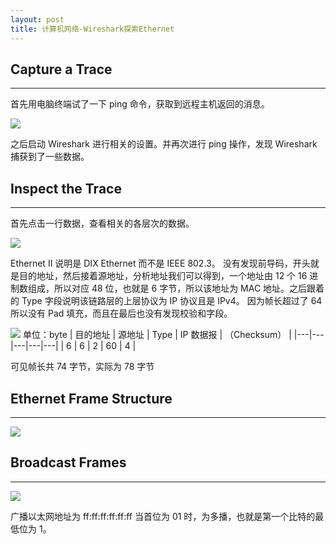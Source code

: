 ```yaml
---
layout: post
title: 计算机网络-Wireshark探索Ethernet
---
```


## Capture a Trace

---

首先用电脑终端试了一下 ping 命令，获取到远程主机返回的消息。

![](https://1ees0n.oss-cn-qingdao.aliyuncs.com/Github/20241118231705.png)

之后启动 Wireshark 进行相关的设置。并再次进行 ping 操作，发现 Wireshark 捕获到了一些数据。

## Inspect the Trace

---

首先点击一行数据，查看相关的各层次的数据。

![](https://1ees0n.oss-cn-qingdao.aliyuncs.com/Github/20241118232249.png)

Ethernet II 说明是 DIX Ethernet 而不是 IEEE 802.3。
没有发现前导码，开头就是目的地址，然后接着源地址，分析地址我们可以得到，一个地址由 12 个 16 进制数组成，所以对应 48 位，也就是 6 字节，所以该地址为 MAC 地址。之后跟着的 Type 字段说明该链路层的上层协议为 IP 协议且是 IPv4。
因为帧长超过了 64 所以没有 Pad 填充，而且在最后也没有发现校验和字段。

![](https://1ees0n.oss-cn-qingdao.aliyuncs.com/Github/20241118232153.png)
单位：byte
| 目的地址 | 源地址 | Type | IP 数据报 | （Checksum） |
|---|---|---|---|---|
| 6 | 6 | 2 | 60 | 4 |

可见帧长共 74 字节，实际为 78 字节

## Ethernet Frame Structure

---

![](https://1ees0n.oss-cn-qingdao.aliyuncs.com/Github/20241118231944.png)

## Broadcast Frames

---

![](https://1ees0n.oss-cn-qingdao.aliyuncs.com/Github/20241118231927.png)

广播以太网地址为 ff:ff:ff:ff:ff:ff
当首位为 01 时，为多播，也就是第一个比特的最低位为 1。

